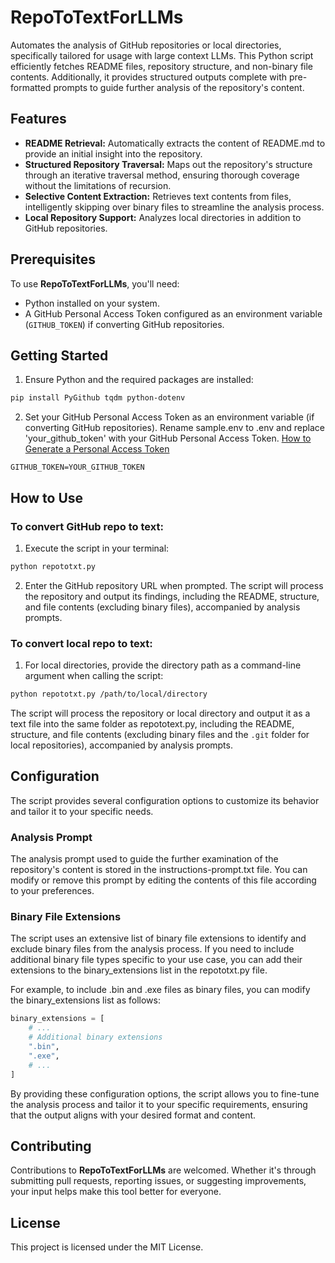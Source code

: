 # RepoToTextForLLMs

Automates the analysis of GitHub repositories or local directories, specifically tailored for usage with large context LLMs. This Python script efficiently fetches README files, repository structure, and non-binary file contents. Additionally, it provides structured outputs complete with pre-formatted prompts to guide further analysis of the repository's content.

## Features

-   **README Retrieval:** Automatically extracts the content of README.md to provide an initial insight into the repository.
-   **Structured Repository Traversal:** Maps out the repository's structure through an iterative traversal method, ensuring thorough coverage without the limitations of recursion.
-   **Selective Content Extraction:** Retrieves text contents from files, intelligently skipping over binary files to streamline the analysis process.
-   **Local Repository Support:** Analyzes local directories in addition to GitHub repositories.

## Prerequisites

To use **RepoToTextForLLMs**, you'll need:

-   Python installed on your system.
-   A GitHub Personal Access Token configured as an environment variable (`GITHUB_TOKEN`) if converting GitHub repositories.

## Getting Started

1. Ensure Python and the required packages are installed:

```bash
pip install PyGithub tqdm python-dotenv
```

2. Set your GitHub Personal Access Token as an environment variable (if converting GitHub repositories). Rename sample.env to .env and replace 'your_github_token' with your GitHub Personal Access Token. [How to Generate a Personal Access Token](https://docs.github.com/en/authentication/keeping-your-account-and-data-secure/managing-your-personal-access-tokens#creating-a-personal-access-token-classic)

```
GITHUB_TOKEN=YOUR_GITHUB_TOKEN
```

## How to Use

### To convert GitHub repo to text:

1. Execute the script in your terminal:

```bash
python repototxt.py
```

2. Enter the GitHub repository URL when prompted. The script will process the repository and output its findings, including the README, structure, and file contents (excluding binary files), accompanied by analysis prompts.

### To convert local repo to text:

1. For local directories, provide the directory path as a command-line argument when calling the script:

```bash
python repototxt.py /path/to/local/directory
```

The script will process the repository or local directory and output it as a text file into the same folder as repototext.py, including the README, structure, and file contents (excluding binary files and the `.git` folder for local repositories), accompanied by analysis prompts.

## Configuration

The script provides several configuration options to customize its behavior and tailor it to your specific needs.

### Analysis Prompt

The analysis prompt used to guide the further examination of the repository's content is stored in the instructions-prompt.txt file. You can modify or remove this prompt by editing the contents of this file according to your preferences.

### Binary File Extensions

The script uses an extensive list of binary file extensions to identify and exclude binary files from the analysis process. If you need to include additional binary file types specific to your use case, you can add their extensions to the binary_extensions list in the repototxt.py file.

For example, to include .bin and .exe files as binary files, you can modify the binary_extensions list as follows:

```python
binary_extensions = [
    # ...
    # Additional binary extensions
    ".bin",
    ".exe",
    # ...
]
```

By providing these configuration options, the script allows you to fine-tune the analysis process and tailor it to your specific requirements, ensuring that the output aligns with your desired format and content.

## Contributing

Contributions to **RepoToTextForLLMs** are welcomed. Whether it's through submitting pull requests, reporting issues, or suggesting improvements, your input helps make this tool better for everyone.

## License

This project is licensed under the MIT License.
